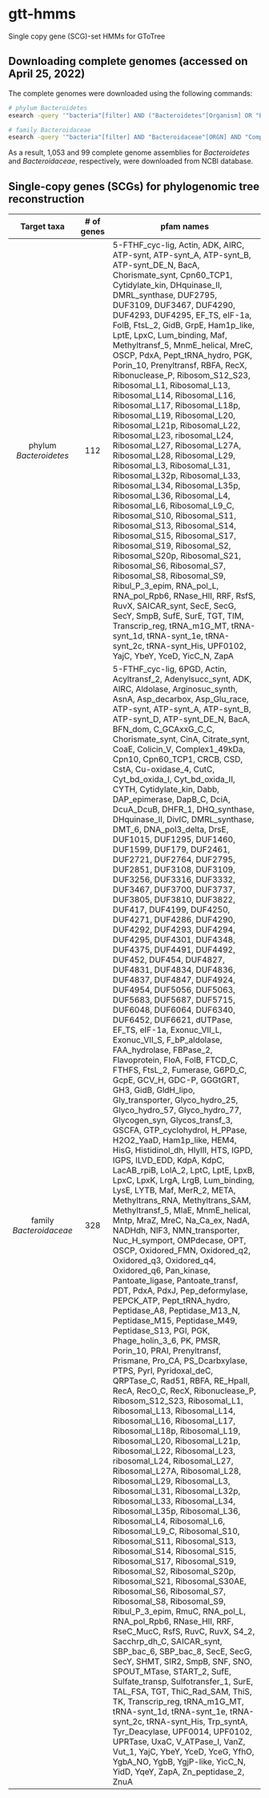 # gtt-hmms
Single copy gene (SCG)-set HMMs for GToTree



## Downloading complete genomes (accessed on April 25, 2022)
The complete genomes were downloaded using the following commands:
```bash
# phylum Bacteroidetes
esearch -query '"bacteria"[filter] AND ("Bacteroidetes"[Organism] OR "Bacteroidia"[Organism]) AND "Complete genome"[filter] AND latest[filter] NOT anomalous[filter] AND "has annotation"[Properties]' -db assembly | esummary | xtract -pattern DocumentSummary -def "NA" -element AssemblyAccession Taxid SpeciesTaxid Organism AssemblyStatus RefSeq_category FtpPath_GenBank FtpPath_RefSeq FtpPath_Assembly_rpt > Complete_genome_bacteroidetes_ncbi_info.tsv
```

```bash
# family Bacteroidaceae
esearch -query '"bacteria"[filter] AND "Bacteroidaceae"[ORGN] AND "Complete genome"[filter] AND latest[filter] NOT anomalous[filter] AND "has annotation"[Properties]' -db assembly | esummary | xtract -pattern DocumentSummary -def "NA" -element AssemblyAccession Taxid SpeciesTaxid Organism AssemblyStatus RefSeq_category FtpPath_GenBank FtpPath_RefSeq FtpPath_Assembly_rpt > Complete_genome_bacteroidaceae_ncbi_info.tsv
```
As a result, 1,053 and 99 complete genome assemblies for _Bacteroidetes_ and _Bacteroidaceae_, respectively, were downloaded from NCBI database.


## Single-copy genes (SCGs) for phylogenomic tree reconstruction
| Target taxa | # of genes | pfam names |
| :---: | :---: | ---|
| phylum _Bacteroidetes_ | 112 | 5-FTHF_cyc-lig, Actin, ADK, AIRC, ATP-synt, ATP-synt_A, ATP-synt_B, ATP-synt_DE_N, BacA, Chorismate_synt, Cpn60_TCP1, Cytidylate_kin, DHquinase_II, DMRL_synthase, DUF2795, DUF3109, DUF3467, DUF4290, DUF4293, DUF4295, EF_TS, eIF-1a, FolB, FtsL_2, GidB, GrpE, Ham1p_like, LptE, LpxC, Lum_binding, Maf, Methyltransf_5, MnmE_helical, MreC, OSCP, PdxA, Pept_tRNA_hydro, PGK, Porin_10, Prenyltransf, RBFA, RecX, Ribonuclease_P, Ribosom_S12_S23, Ribosomal_L1, Ribosomal_L13, Ribosomal_L14, Ribosomal_L16, Ribosomal_L17, Ribosomal_L18p, Ribosomal_L19, Ribosomal_L20, Ribosomal_L21p, Ribosomal_L22, Ribosomal_L23, ribosomal_L24, Ribosomal_L27, Ribosomal_L27A, Ribosomal_L28, Ribosomal_L29, Ribosomal_L3, Ribosomal_L31, Ribosomal_L32p, Ribosomal_L33, Ribosomal_L34, Ribosomal_L35p, Ribosomal_L36, Ribosomal_L4, Ribosomal_L6, Ribosomal_L9_C, Ribosomal_S10, Ribosomal_S11, Ribosomal_S13, Ribosomal_S14, Ribosomal_S15, Ribosomal_S17, Ribosomal_S19, Ribosomal_S2, Ribosomal_S20p, Ribosomal_S21, Ribosomal_S6, Ribosomal_S7, Ribosomal_S8, Ribosomal_S9, Ribul_P_3_epim, RNA_pol_L, RNA_pol_Rpb6, RNase_HII, RRF, RsfS, RuvX, SAICAR_synt, SecE, SecG, SecY, SmpB, SufE, SurE, TGT, TIM, Transcrip_reg, tRNA_m1G_MT, tRNA-synt_1d, tRNA-synt_1e, tRNA-synt_2c, tRNA-synt_His, UPF0102, YajC, YbeY, YceD, YicC_N, ZapA |
| family _Bacteroidaceae_ | 328 | 5-FTHF_cyc-lig, 6PGD, Actin, Acyltransf_2, Adenylsucc_synt, ADK, AIRC, Aldolase, Arginosuc_synth, AsnA, Asp_decarbox, Asp_Glu_race, ATP-synt, ATP-synt_A, ATP-synt_B, ATP-synt_D, ATP-synt_DE_N, BacA, BFN_dom, C_GCAxxG_C_C, Chorismate_synt, CinA, Citrate_synt, CoaE, Colicin_V, Complex1_49kDa, Cpn10, Cpn60_TCP1, CRCB, CSD, CstA, Cu-oxidase_4, CutC, Cyt_bd_oxida_I, Cyt_bd_oxida_II, CYTH, Cytidylate_kin, Dabb, DAP_epimerase, DapB_C, DciA, DcuA_DcuB, DHFR_1, DHQ_synthase, DHquinase_II, DivIC, DMRL_synthase, DMT_6, DNA_pol3_delta, DrsE, DUF1015, DUF1295, DUF1460, DUF1599, DUF179, DUF2461, DUF2721, DUF2764, DUF2795, DUF2851, DUF3108, DUF3109, DUF3256, DUF3316, DUF3332, DUF3467, DUF3700, DUF3737, DUF3805, DUF3810, DUF3822, DUF417, DUF4199, DUF4250, DUF4271, DUF4286, DUF4290, DUF4292, DUF4293, DUF4294, DUF4295, DUF4301, DUF4348, DUF4375, DUF4491, DUF4492, DUF452, DUF454, DUF4827, DUF4831, DUF4834, DUF4836, DUF4837, DUF4847, DUF4924, DUF4954, DUF5056, DUF5063, DUF5683, DUF5687, DUF5715, DUF6048, DUF6064, DUF6340, DUF6452, DUF6621, dUTPase, EF_TS, eIF-1a, Exonuc_VII_L, Exonuc_VII_S, F_bP_aldolase, FAA_hydrolase, FBPase_2, Flavoprotein, FloA, FolB, FTCD_C, FTHFS, FtsL_2, Fumerase, G6PD_C, GcpE, GCV_H, GDC-P, GGGtGRT, GH3, GidB, GldH_lipo, Gly_transporter, Glyco_hydro_25, Glyco_hydro_57, Glyco_hydro_77, Glycogen_syn, Glycos_transf_3, GSCFA, GTP_cyclohydroI, H_PPase, H2O2_YaaD, Ham1p_like, HEM4, HisG, Histidinol_dh, HlyIII, HTS, IGPD, IGPS, ILVD_EDD, KdpA, KdpC, LacAB_rpiB, LolA_2, LptC, LptE, LpxB, LpxC, LpxK, LrgA, LrgB, Lum_binding, LysE, LYTB, Maf, MerR_2, META, Methyltrans_RNA, Methyltrans_SAM, Methyltransf_5, MlaE, MnmE_helical, Mntp, MraZ, MreC, Na_Ca_ex, NadA, NADHdh, NIF3, NMN_transporter, Nuc_H_symport, OMPdecase, OPT, OSCP, Oxidored_FMN, Oxidored_q2, Oxidored_q3, Oxidored_q4, Oxidored_q6, Pan_kinase, Pantoate_ligase, Pantoate_transf, PDT, PdxA, PdxJ, Pep_deformylase, PEPCK_ATP, Pept_tRNA_hydro, Peptidase_A8, Peptidase_M13_N, Peptidase_M15, Peptidase_M49, Peptidase_S13, PGI, PGK, Phage_holin_3_6, PK, PMSR, Porin_10, PRAI, Prenyltransf, Prismane, Pro_CA, PS_Dcarbxylase, PTPS, PyrI, Pyridoxal_deC, QRPTase_C, Rad51, RBFA, RE_HpaII, RecA, RecO_C, RecX, Ribonuclease_P, Ribosom_S12_S23, Ribosomal_L1, Ribosomal_L13, Ribosomal_L14, Ribosomal_L16, Ribosomal_L17, Ribosomal_L18p, Ribosomal_L19, Ribosomal_L20, Ribosomal_L21p, Ribosomal_L22, Ribosomal_L23, ribosomal_L24, Ribosomal_L27, Ribosomal_L27A, Ribosomal_L28, Ribosomal_L29, Ribosomal_L3, Ribosomal_L31, Ribosomal_L32p, Ribosomal_L33, Ribosomal_L34, Ribosomal_L35p, Ribosomal_L36, Ribosomal_L4, Ribosomal_L6, Ribosomal_L9_C, Ribosomal_S10, Ribosomal_S11, Ribosomal_S13, Ribosomal_S14, Ribosomal_S15, Ribosomal_S17, Ribosomal_S19, Ribosomal_S2, Ribosomal_S20p, Ribosomal_S21, Ribosomal_S30AE, Ribosomal_S6, Ribosomal_S7, Ribosomal_S8, Ribosomal_S9, Ribul_P_3_epim, RmuC, RNA_pol_L, RNA_pol_Rpb6, RNase_HII, RRF, RseC_MucC, RsfS, RuvC, RuvX, S4_2, Sacchrp_dh_C, SAICAR_synt, SBP_bac_6, SBP_bac_8, SecE, SecG, SecY, SHMT, SIR2, SmpB, SNF, SNO, SPOUT_MTase, START_2, SufE, Sulfate_transp, Sulfotransfer_1, SurE, TAL_FSA, TGT, ThiC_Rad_SAM, ThiS, TK, Transcrip_reg, tRNA_m1G_MT, tRNA-synt_1d, tRNA-synt_1e, tRNA-synt_2c, tRNA-synt_His, Trp_syntA, Tyr_Deacylase, UPF0014, UPF0102, UPRTase, UxaC, V_ATPase_I, VanZ, Vut_1, YajC, YbeY, YceD, YceG, YfhO, YgbA_NO, YgbB, YgjP-like, YicC_N, YidD, YqeY, ZapA, Zn_peptidase_2, ZnuA |
